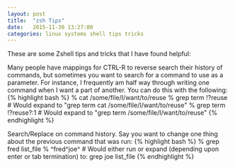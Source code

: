 ```yaml
---
layout: post
title:  "zsh Tips"
date:   2015-11-30 13:27:00
categories: linux systems shell tips tricks
---
```

These are some Zshell tips and tricks that I have found helpful:

Many people have mappings for CTRL-R to reverse search their history of commands, but sometimes you want to search for a command to use as a parameter. For instance, I frequently am half way through writing one command when I want a part of another. You can do this with the following:
{% highlight bash %}
% cat /some/file/I/want/to/reuse
% grep term !?reuse<tab> # Would expand to "grep term cat /some/file/I/want/to/reuse"
% grep term !?reuse?:1 # Would expand to "grep term /some/file/I/want/to/reuse"
{% endhighlight %}

Search/Replace on command history. Say you want to change one thing about the previous command that was run:
{% highlight bash %}
% grep fred list_file
% ^fred^joe^ # Would either run or expand (depending upon enter or tab termination) to: grep joe list_file
{% endhighlight %}
